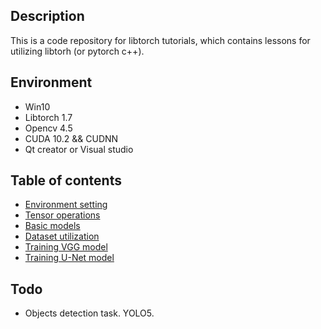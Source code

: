 ## Description
This is a code repository for libtorch tutorials, which contains lessons for utilizing libtorh (or pytorch c++).

## Environment
- Win10
- Libtorch 1.7
- Opencv 4.5
- CUDA 10.2 && CUDNN
- Qt creator or Visual studio

## Table of contents
- [Environment setting](https://github.com/AllentDan/LibtorchTutorials/tree/master/lesson1-Environment)
- [Tensor operations](https://github.com/AllentDan/LibtorchTutorials/tree/master/lesson2-TensorOperations)
- [Basic models](https://github.com/AllentDan/LibtorchTutorials/tree/master/lesson3-BasicModels)
- [Dataset utilization](https://github.com/AllentDan/LibtorchTutorials/tree/master/lesson4-DatasetUtilization)
- [Training VGG model](https://github.com/AllentDan/LibtorchTutorials/tree/master/lesson5-TrainingVGG)
- [Training U-Net model](https://github.com/AllentDan/LibtorchTutorials/tree/master/lesson6-Segmentation)

## Todo
- Objects detection task. YOLO5.
